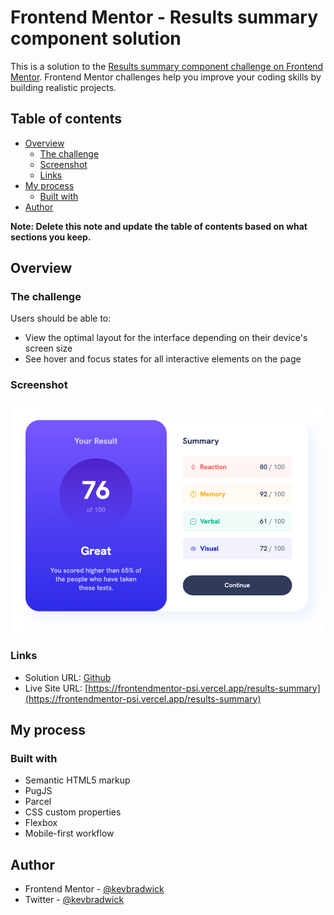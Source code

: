 # Frontend Mentor - Results summary component solution

This is a solution to the [Results summary component challenge on Frontend Mentor](https://www.frontendmentor.io/challenges/results-summary-component-CE_K6s0maV). Frontend Mentor challenges help you improve your coding skills by building realistic projects.

## Table of contents

- [Overview](#overview)
  - [The challenge](#the-challenge)
  - [Screenshot](#screenshot)
  - [Links](#links)
- [My process](#my-process)
  - [Built with](#built-with)
- [Author](#author)

**Note: Delete this note and update the table of contents based on what sections you keep.**

## Overview

### The challenge

Users should be able to:

- View the optimal layout for the interface depending on their device's screen size
- See hover and focus states for all interactive elements on the page

### Screenshot

![](./finished-screenshot.png)

### Links

- Solution URL: [Github](https://github.com/kevbradwick/frontendmentor)
- Live Site URL: [https://frontendmentor-psi.vercel.app/results-summary](https://frontendmentor-psi.vercel.app/results-summary)

## My process

### Built with

- Semantic HTML5 markup
- PugJS
- Parcel
- CSS custom properties
- Flexbox
- Mobile-first workflow

## Author

- Frontend Mentor - [@kevbradwick](https://www.frontendmentor.io/profile/kevbradwick)
- Twitter - [@kevbradwick](https://www.twitter.com/kevbradwick)
